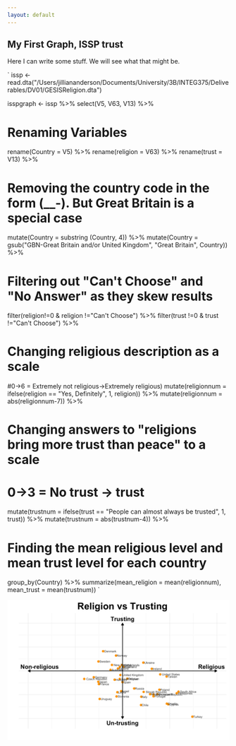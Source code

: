 ```yaml
---
layout: default
---
```


## My First Graph, ISSP trust

Here I can write some stuff. We will see what that might be. 

` 
issp <- read.dta("/Users/jilliananderson/Documents/University/3B/INTEG375/Deliverables/DV01/GESISReligion.dta")

isspgraph <- issp %>%
  select(V5, V63, V13) %>%
  # Renaming Variables
  rename(Country  = V5) %>%
  rename(religion = V63) %>%
  rename(trust = V13) %>%
  # Removing the country code in the form (__-). But Great Britain is a special case
  mutate(Country = substring (Country, 4)) %>%
  mutate(Country = gsub("GBN-Great Britain and/or United Kingdom", "Great Britain", Country)) %>%
  # Filtering out "Can't Choose" and "No Answer" as they skew results
  filter(religion!=0 & religion !="Can't Choose") %>%
  filter(trust !=0 & trust !="Can't Choose") %>%
  # Changing religious description as a scale 
  #0->6 = Extremely not religious->Extremely religious)
  mutate(religionnum = ifelse(religion == "Yes, Definitely", 1, religion)) %>%
  mutate(religionnum = abs(religionnum-7)) %>%
  # Changing answers to "religions bring more trust than peace" to a scale
  # 0->3 = No trust -> trust
  mutate(trustnum = ifelse(trust == "People can almost always be trusted", 1, trust)) %>%
  mutate(trustnum = abs(trustnum-4)) %>%
  # Finding the mean religious level and mean trust level for each country
  group_by(Country) %>%
  summarize(mean_religion = mean(religionnum), mean_trust = mean(trustnum))
`

<img src="/images/ISSP_Trust.png" alt="sample image">
